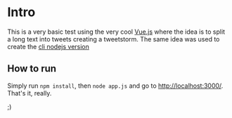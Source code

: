 # Intro

This is a very basic test using the very cool [Vue.js](http://vuejs.org/) where the idea is to split a long text into tweets creating a tweetstorm. The same idea was used to create the [cli nodejs version](https://github.com/fantunes/tweet-split)

## How to run

Simply run `npm install`, then `node app.js` and go to [http://localhost:3000/](http://localhost:3000/). That's it, really.

;)
